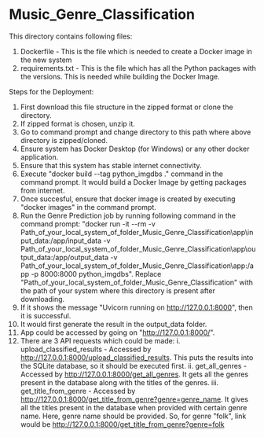 # Music_Genre_Classification

This directory contains following files:
1. Dockerfile - This is the file which is needed to create a Docker image in the new system
2. requirements.txt - This is the file which has all the Python packages with the versions. This is needed while building the Docker Image.

Steps for the Deployment:
1. First download this file structure in the zipped format or clone the directory.
2. If zipped format is chosen, unzip it.
3. Go to command prompt and change directory to this path where above directory is zipped/cloned.
4. Ensure system has Docker Desktop (for Windows) or any other docker application.
5. Ensure that this system has stable internet connectivity.
6. Execute "docker build --tag python_imgdbs ." command in the command prompt. It would build a Docker Image by getting packages from internet.
7. Once succesful, ensure that docker image is created by executing "docker images" in the command prompt.
8. Run the Genre Prediction job by running following command in the command prompt:
"docker run -it --rm -v Path_of_your_local_system_of_folder_Music_Genre_Classification\app\input_data:/app/input_data -v Path_of_your_local_system_of_folder_Music_Genre_Classification\app\output_data:/app/output_data -v Path_of_your_local_system_of_folder_Music_Genre_Classification\app:/app -p 8000:8000 python_imgdbs". Replace "Path_of_your_local_system_of_folder_Music_Genre_Classification" with the path of your system where this directory is present after downloading.
9. If it shows the message "Uvicorn running on http://127.0.0.1:8000", then it is successful.
10. It would first generate the result in the output_data folder.
11. App could be accessed by going on "http://127.0.0.1:8000/".
12. There are 3 API requests which could be made:
  i. upload_classified_results - Accessed by http://127.0.0.1:8000/upload_classified_results. This puts the results into the SQLite database, so it should be executed first.
  ii. get_all_genres - Accessed by http://127.0.0.1:8000/get_all_genres. It gets all the genres present in the database along with the titles of the genres.
  iii. get_title_from_genre - Accessed by http://127.0.0.1:8000/get_title_from_genre?genre=genre_name. It gives all the titles present in the database when provided with certain genre name. Here, genre name should be provided. So, for genre "folk", link would be http://127.0.0.1:8000/get_title_from_genre?genre=folk
